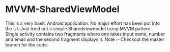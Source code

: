 # MVVM-SharedViewModel

This is a very basic Android application. No major effort has been put into the UI. Just tried out a simple Sharedviewmodel using MVVM pattern.
Single activity contains two fragments where one takes input name, number and email and the second fragment displays it.
Note :- Checkout the master branch for the code.
